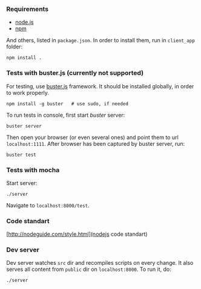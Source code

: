 ### Requirements

*   [node.js](http://nodejs.org/)
*   [npm](http://npmjs.org/)

And others, listed in `package.json`. In order to install them, run in `client_app` folder:

    npm install .

### Tests with buster.js (currently not supported)

For testing, use [buster.js](http://busterjs.org/) framework. It should be installed globally, in order to work properly.

    npm install -g buster   # use sudo, if needed

To run tests in console, first start *buster* server:
    
    buster server

Then open your browser (or even several ones) and point them to url `localhost:1111`. After browser has been captured by buster server, run:

    buster test

### Tests with mocha
Start server:

    ./server

Navigate to `localhost:8000/test`.

### Code standart
[http://nodeguide.com/style.html](nodejs code standart)

### Dev server
Dev server watches `src` dir and recompiles scripts on every change. It also serves all content from `public` dir on `localhost:8000`. To run it, do:

    ./server
